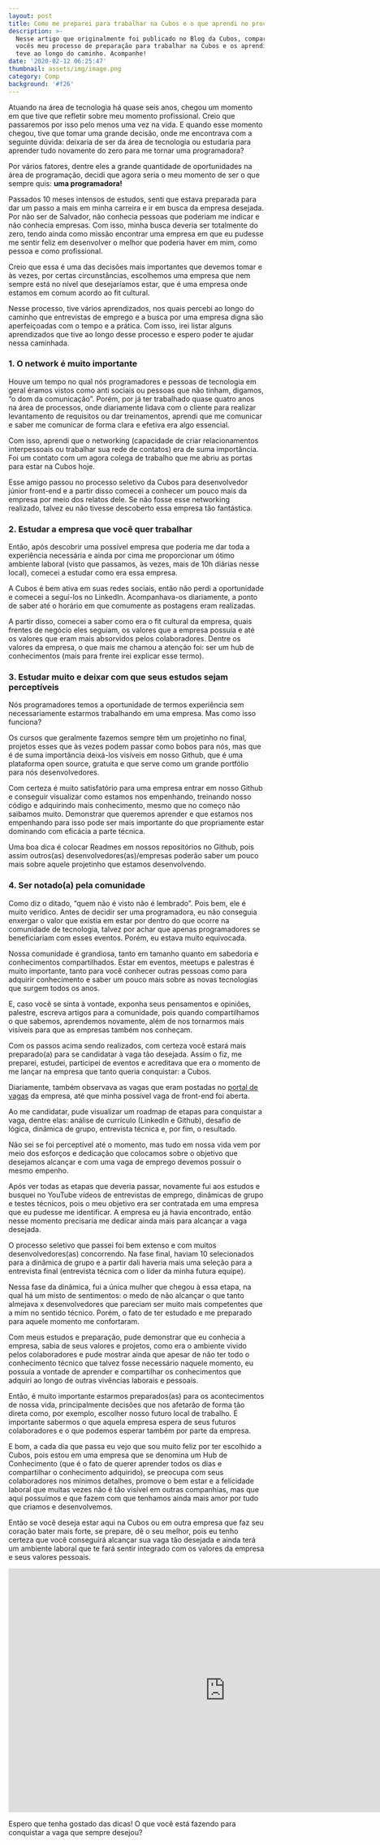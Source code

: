 ```yaml
---
layout: post
title: Como me preparei para trabalhar na Cubos e o que aprendi no processo
description: >-
  Nesse artigo que originalmente foi publicado no Blog da Cubos, compartilho com
  vocês meu processo de preparação para trabalhar na Cubos e os aprendizados que
  teve ao longo do caminho. Acompanhe!
date: '2020-02-12 06:25:47'
thumbnail: assets/img/image.png
category: Comp
background: '#f26'
---
```

Atuando na área de tecnologia há quase seis anos, chegou um momento em que tive que refletir sobre meu momento profissional. Creio que passaremos por isso pelo menos uma vez na vida. E quando esse momento chegou, tive que tomar uma grande decisão, onde me encontrava com a seguinte dúvida: deixaria de ser da área de tecnologia ou estudaria para aprender tudo novamente do zero para me tornar uma programadora?

Por vários fatores, dentre eles a grande quantidade de oportunidades na área de programação, decidi que agora seria o meu momento de ser o que sempre quis: **uma programadora!**

Passados 10 meses intensos de estudos, senti que estava preparada para dar um passo a mais em minha carreira e ir em busca da empresa desejada. Por não ser de Salvador, não conhecia pessoas que poderiam me indicar e não conhecia empresas. Com isso, minha busca deveria ser totalmente do zero, tendo ainda como missão encontrar uma empresa em que eu pudesse me sentir feliz em desenvolver o melhor que poderia haver em mim, como pessoa e como profissional.

Creio que essa é uma das decisões mais importantes que devemos tomar e às vezes, por certas circunstâncias, escolhemos uma empresa que nem sempre está no nível que desejaríamos estar, que é uma empresa onde estamos em comum acordo ao fit cultural.

Nesse processo, tive vários aprendizados, nos quais percebi ao longo do caminho que entrevistas de emprego e a busca por uma empresa digna são aperfeiçoadas com o tempo e a prática. Com isso, irei listar alguns aprendizados que tive ao longo desse processo e espero poder te ajudar nessa caminhada.

### 1. O network é muito importante

Houve um tempo no qual nós programadores e pessoas de tecnologia em geral éramos vistos como anti sociais ou pessoas que não tinham, digamos, “o dom da comunicação”. Porém, por já ter trabalhado quase quatro anos na área de processos, onde diariamente lidava com o cliente para realizar levantamento de requisitos ou dar treinamentos, aprendi que me comunicar e saber me comunicar de forma clara e efetiva era algo essencial.

Com isso, aprendi que o networking (capacidade de criar relacionamentos interpessoais ou trabalhar sua rede de contatos) era de suma importância. Foi um contato com um agora colega de trabalho que me abriu as portas para estar na Cubos hoje.

Esse amigo passou no processo seletivo da Cubos para desenvolvedor júnior front-end e a partir disso comecei a conhecer um pouco mais da empresa por meio dos relatos dele. Se não fosse esse networking realizado, talvez eu não tivesse descoberto essa empresa tão fantástica.

### 2. Estudar a empresa que você quer trabalhar

Então, após descobrir uma possível empresa que poderia me dar toda a experiência necessária e ainda por cima me proporcionar um ótimo ambiente laboral (visto que passamos, às vezes, mais de 10h diárias nesse local), comecei a estudar como era essa empresa.

A Cubos é bem ativa em suas redes sociais, então não perdi a oportunidade e comecei a seguí-los no LinkedIn. Acompanhava-os diariamente, a ponto de saber até o horário em que comumente as postagens eram realizadas.

A partir disso, comecei a saber como era o fit cultural da empresa, quais frentes de negócio eles seguiam, os valores que a empresa possuía e até os valores que eram mais absorvidos pelos colaboradores. Dentre os valores da empresa, o que mais me chamou a atenção foi: ser um hub de conhecimentos (mais para frente irei explicar esse termo).

### 3. Estudar muito e deixar com que seus estudos sejam perceptíveis

Nós programadores temos a oportunidade de termos experiência sem necessariamente estarmos trabalhando em uma empresa. Mas como isso funciona?

Os cursos que geralmente fazemos sempre têm um projetinho no final, projetos esses que às vezes podem passar como bobos para nós, mas que é de suma importância deixá-los visíveis em nosso Github, que é uma plataforma open source, gratuita e que serve como um grande portfólio para nós desenvolvedores.

Com certeza é muito satisfatório para uma empresa entrar em nosso Github e conseguir visualizar como estamos nos empenhando, treinando nosso código e adquirindo mais conhecimento, mesmo que no começo não saibamos muito. Demonstrar que queremos aprender e que estamos nos empenhando para isso pode ser mais importante do que propriamente estar dominando com eficácia a parte técnica.

Uma boa dica é colocar Readmes em nossos repositórios no Github, pois assim outros(as) desenvolvedores(as)/empresas poderão saber um pouco mais sobre aquele projetinho que estamos desenvolvendo.

### 4. Ser notado(a) pela comunidade

Como diz o ditado, “quem não é visto não é lembrado”. Pois bem, ele é muito verídico. Antes de decidir ser uma programadora, eu não conseguia enxergar o valor que existia em estar por dentro do que ocorre na comunidade de tecnologia, talvez por achar que apenas programadores se beneficiariam com esses eventos. Porém, eu estava muito equivocada.

Nossa comunidade é grandiosa, tanto em tamanho quanto em sabedoria e conhecimentos compartilhados. Estar em eventos, meetups e palestras é muito importante, tanto para você conhecer outras pessoas como para adquirir conhecimento e saber um pouco mais sobre as novas tecnologias que surgem todos os anos.

E, caso você se sinta à vontade, exponha seus pensamentos e opiniões, palestre, escreva artigos para a comunidade, pois quando compartilhamos o que sabemos, aprendemos novamente, além de nos tornarmos mais visíveis para que as empresas também nos conheçam.

Com os passos acima sendo realizados, com certeza você estará mais preparado(a) para se candidatar à vaga tão desejada. Assim o fiz, me preparei, estudei, participei de eventos e acreditava que era o momento de me lançar na empresa que tanto queria conquistar: a Cubos.

Diariamente, também observava as vagas que eram postadas no [portal de vagas](https://jobs.cubos.io/) da empresa, até que minha possível vaga de front-end foi aberta.

Ao me candidatar, pude visualizar um roadmap de etapas para conquistar a vaga, dentre elas: análise de currículo (LinkedIn e Github), desafio de lógica, dinâmica de grupo, entrevista técnica e, por fim, o resultado.

Não sei se foi perceptível até o momento, mas tudo em nossa vida vem por meio dos esforços e dedicação que colocamos sobre o objetivo que desejamos alcançar e com uma vaga de emprego devemos possuir o mesmo empenho.

Após ver todas as etapas que deveria passar, novamente fui aos estudos e busquei no YouTube vídeos de entrevistas de emprego, dinâmicas de grupo e testes técnicos, pois o meu objetivo era ser contratada em uma empresa que eu pudesse me identificar. A empresa eu já havia encontrado, então nesse momento precisaria me dedicar ainda mais para alcançar a vaga desejada.

O processo seletivo que passei foi bem extenso e com muitos desenvolvedores(as) concorrendo. Na fase final, haviam 10 selecionados para a dinâmica de grupo e a partir dali haveria mais uma seleção para a entrevista final (entrevista técnica com o líder da minha futura equipe).

Nessa fase da dinâmica, fui a única mulher que chegou à essa etapa, na qual há um misto de sentimentos: o medo de não alcançar o que tanto almejava x desenvolvedores que pareciam ser muito mais competentes que a mim no sentido técnico. Porém, o fato de ter estudado e me preparado para aquele momento me confortaram.

Com meus estudos e preparação, pude demonstrar que eu conhecia a empresa, sabia de seus valores e projetos, como era o ambiente vivido pelos colaboradores e pude mostrar ainda que apesar de não ter todo o conhecimento técnico que talvez fosse necessário naquele momento, eu possuía a vontade de aprender e compartilhar os conhecimentos que adquiri ao longo de outras vivências laborais e pessoais.

Então, é muito importante estarmos preparados(as) para os acontecimentos de nossa vida, principalmente decisões que nos afetarão de forma tão direta como, por exemplo, escolher nosso futuro local de trabalho. É importante sabermos o que aquela empresa espera de seus futuros colaboradores e o que podemos esperar também por parte da empresa.

E bom, a cada dia que passa eu vejo que sou muito feliz por ter escolhido a Cubos, pois estou em uma empresa que se denomina um Hub de Conhecimento (que é o fato de querer aprender todos os dias e compartilhar o conhecimento adquirido), se preocupa com seus colaboradores nos mínimos detalhes, promove o bem estar e a felicidade laboral que muitas vezes não é tão visível em outras companhias, mas que aqui possuímos e que fazem com que tenhamos ainda mais amor por tudo que criamos e desenvolvemos.

Então se você deseja estar aqui na Cubos ou em outra empresa que faz seu coração bater mais forte, se prepare, dê o seu melhor, pois eu tenho certeza que você conseguirá alcançar sua vaga tão desejada e ainda terá um ambiente laboral que te fará sentir integrado com os valores da empresa e seus valores pessoais.

<iframe width="853" height="480" src="https://www.youtube.com/embed/2HRqr8Zrl14" frameborder="0" allow="accelerometer; autoplay; encrypted-media; gyroscope; picture-in-picture" allowfullscreen></iframe>

Espero que tenha gostado das dicas! O que você está fazendo para conquistar a vaga que sempre desejou?
